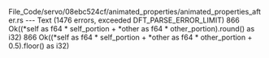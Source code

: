 File_Code/servo/08ebc524cf/animated_properties/animated_properties_after.rs --- Text (1476 errors, exceeded DFT_PARSE_ERROR_LIMIT)
866         Ok((*self as f64 * self_portion + *other as f64 * other_portion).round() as i32)                                                                 866         Ok((*self as f64 * self_portion + *other as f64 * other_portion + 0.5).floor() as i32)

